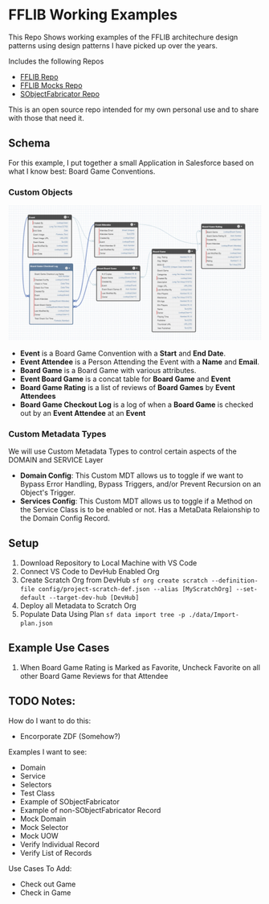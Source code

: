 # FFLIB Working Examples

This Repo Shows working examples of the FFLIB architechure design patterns using design patterns I have picked up over the years.

Includes the following Repos
- [FFLIB Repo](https://github.com/apex-enterprise-patterns/fflib-apex-common)
- [FFLIB Mocks Repo](https://github.com/apex-enterprise-patterns/fflib-apex-mocks) 
- [SObjectFabricator Repo](https://github.com/mattaddy/SObjectFabricator)

This is an open source repo intended for my own personal use and to share with those that need it.

## Schema

For this example, I put together a small Application in Salesforce based on what I know best: Board Game Conventions.

### Custom Objects

![Data Schema](/images/Schema.png)

- **Event** is a Board Game Convention with a __Start__ and __End Date__.
- **Event Attendee** is a Person Attending the Event with a __Name__ and __Email__.
- **Board Game** is a Board Game with various attributes.
- **Event Board Game** is a concat table for **Board Game** and **Event**
- **Board Game Rating** is a list of reviews of **Board Games** by **Event Attendees**
- **Board Game Checkout Log** is a log of when a **Board Game** is checked out by an **Event Attendee** at an **Event**

### Custom Metadata Types

We will use Custom Metadata Types to control certain aspects of the DOMAIN and SERVICE Layer

- **Domain Config**: This Custom MDT allows us to toggle if we want to Bypass Error Handling, Bypass Triggers, and/or Prevent Recursion on an Object's Trigger.
- **Services Config**: This Custom MDT allows us to toggle if a Method on the Service Class is to be enabled or not. Has a MetaData Relaionship to the Domain Config Record.

## Setup

1. Download Repository to Local Machine with VS Code
1. Connect VS Code to DevHub Enabled Org
1. Create Scratch Org from DevHub 
 `sf org create scratch --definition-file config/project-scratch-def.json --alias [MyScratchOrg] --set-default --target-dev-hub [DevHub]`
1. Deploy all Metadata to Scratch Org
1. Populate Data Using Plan
 `sf data import tree -p ./data/Import-plan.json`

## Example Use Cases
1. When Board Game Rating is Marked as Favorite, Uncheck Favorite on all other Board Game Reviews for that Attendee

## TODO Notes:

How do I want to do this:
- Encorporate ZDF (Somehow?)

Examples I want to see:
- Domain
- Service
- Selectors
- Test Class
 - Example of SObjectFabricator
 - Example of non-SObjectFabricator Record
 - Mock Domain
 - Mock Selector
 - Mock UOW
  - Verify Individual Record
  - Verify List of Records

Use Cases To Add:
- Check out Game 
- Check in Game 

